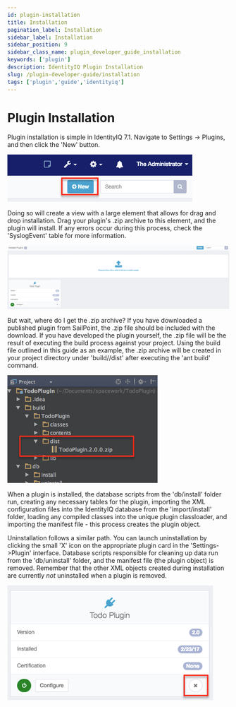 ```yaml
---
id: plugin-installation
title: Installation
pagination_label: Installation
sidebar_label: Installation
sidebar_position: 9
sidebar_class_name: plugin_developer_guide_installation
keywords: ['plugin']
description: IdentityIQ Plugin Installation
slug: /plugin-developer-guide/installation
tags: ['plugin','guide','identityiq']
---
```


# Plugin Installation

Plugin installation is simple in IdentityIQ 7.1. Navigate to Settings -> Plugins, and then click the 'New' button.

![New Plugin Button](../img/new_plugin.png)

Doing so will create a view with a large element that allows for drag and drop installation. Drag your plugin's .zip archive to this element, and the plugin will install. If any errors occur during this process, check the 'SyslogEvent' table for more information.

![Drag and Drop](../img/drag_and_drop.png)

But wait, where do I get the .zip archive? If you have downloaded a published plugin from SailPoint, the .zip file should be included with the download. If you have developed the plugin yourself, the .zip file will be the result of executing the build process against your project. Using the build file outlined in this guide as an example, the .zip archive will be created in your project directory under 'build/<your plugin name/>/dist' after executing the 'ant build' command.

![Plugin Dist File](../img/plugin_dist.png)

When a plugin is installed, the database scripts from the 'db/install' folder run, creating any necessary tables for the plugin, importing the XML configuration files into the IdentityIQ database from the 'import/install' folder, loading any compiled classes into the unique plugin classloader, and importing the manifest file - this process creates the plugin object. 

Uninstallation follows a similar path. You can launch uninstallation by clicking the small 'X' icon on the appropriate plugin card in the 'Settings->Plugin' interface. Database scripts responsible for cleaning up data run from the 'db/uninstall' folder, and the manifest file (the plugin object) is removed. Remember that the other XML objects created during installation are currently *not* uninstalled when a plugin is removed.

![Uninstall a Plugin](../img/delete_plugin.png)